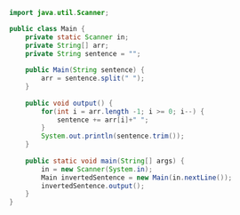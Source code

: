 ﻿```java
import java.util.Scanner;

public class Main {
	private static Scanner in;
	private String[] arr;
	private String sentence = "";
	
	public Main(String sentence) {
		arr = sentence.split(" ");
	}
	
	public void output() {
		for(int i = arr.length -1; i >= 0; i--) {
			sentence += arr[i]+" ";
		}
		System.out.println(sentence.trim());
	}
	
	public static void main(String[] args) {
		in = new Scanner(System.in);
		Main invertedSentence = new Main(in.nextLine());
		invertedSentence.output();
	}
}
```

